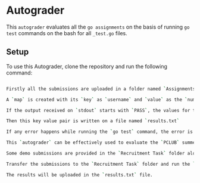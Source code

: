# Autograder
This `autograder` evaluates all the `go assignments` on the basis of running `go test` commands on the bash for all `_test.go` files.
## Setup
To use this Autograder, clone the repository and run the following command:
```bash

Firstly all the submissions are uploaded in a folder named `Assignments`. Using `os/exec package`, go test commands are run on the bash for each submission. 

A `map` is created with its `key` as `username` and `value` as the `number of tasks` successfully completed.

If the output received on `stdout` starts with `PASS`, the values for that username is `incremented` on the map. All the data of this map is then copied to a user defined struct array so that it can be sorted in a decreasing order.

Then this key value pair is written on a file named `results.txt`

If any error happens while running the `go test` command, the error is printed on `stdout`

This `autograder` can be effectively used to evaluate the `PCLUB` summer project submissions. 

Some demo submissions are provided in the `Recruitment Task` folder along with the results in the `results.txt` file.

Transfer the submissions to the `Recruitment Task` folder and run the `main.go` file.

The results will be uploaded in the `results.txt` file.
